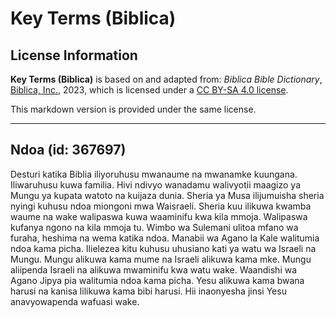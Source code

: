 # Key Terms (Biblica)

## License Information

**Key Terms (Biblica)** is based on and adapted from: _Biblica Bible Dictionary_, [Biblica, Inc.](https://www.biblica.com/), 2023, which is licensed under a [CC BY-SA 4.0 license](https://creativecommons.org/licenses/by-sa/4.0/legalcode.en).

This markdown version is provided under the same license.



--------------------------------

## Ndoa (id: 367697)

Desturi katika Biblia iliyoruhusu mwanaume na mwanamke kuungana. Iliwaruhusu kuwa familia. Hivi ndivyo wanadamu walivyotii maagizo ya Mungu ya kupata watoto na kuijaza dunia. Sheria ya Musa ilijumuisha sheria nyingi kuhusu ndoa miongoni mwa Waisraeli. Sheria kuu ilikuwa kwamba waume na wake walipaswa kuwa waaminifu kwa kila mmoja. Walipaswa kufanya ngono na kila mmoja tu. Wimbo wa Sulemani ulitoa mfano wa furaha, heshima na wema katika ndoa. Manabii wa Agano la Kale walitumia ndoa kama picha. Ilielezea kitu kuhusu uhusiano kati ya watu wa Israeli na Mungu. Mungu alikuwa kama mume na Israeli alikuwa kama mke. Mungu aliipenda Israeli na alikuwa mwaminifu kwa watu wake. Waandishi wa Agano Jipya pia walitumia ndoa kama picha. Yesu alikuwa kama bwana harusi na kanisa lilikuwa kama bibi harusi. Hii inaonyesha jinsi Yesu anavyowapenda wafuasi wake.


